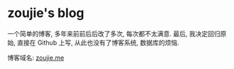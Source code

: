 # zoujie's blog

一个简单的博客, 多年来前前后后改了多次, 每次都不太满意. 最后, 我决定回归原始, 直接在 Github 上写, 从此也没有了博客系统, 数据库的烦恼.

博客域名: [zoujie.me](http://zoujie.me)
